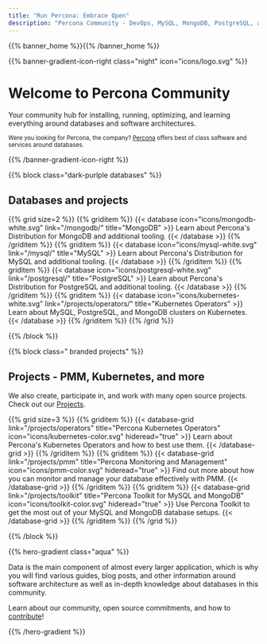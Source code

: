 ```yaml
---
title: "Run Percona: Embrace Open"
description: "Percona Community - DevOps, MySQL, MongoDB, PostgreSQL, and more"
---
```


{{% banner_home  %}}{{% /banner_home %}}

{{% banner-gradient-icon-right class="night" icon="icons/logo.svg" %}}

<h1>Welcome to Percona Community</h1>

Your community hub for installing, running, optimizing, and learning everything around databases and software architectures.

<small>Were you looking for Percona, the company? [Percona](https://percona.com/) offers best of class software and services around databases.</small>

{{% /banner-gradient-icon-right %}}

{{% block class="dark-purlple databases" %}}

## Databases and projects

{{% grid size=2 %}}
{{% griditem %}}
{{< database icon="icons/mongodb-white.svg" link="/mongodb/" title="MongoDB" >}}
Learn about Percona's Distribution for MongoDB and additional tooling.
{{< /database >}}
{{% /griditem %}}
{{% griditem %}}
{{< database icon="icons/mysql-white.svg" link="/mysql/" title="MySQL" >}}
Learn about Percona's Distribution for MySQL and additional tooling.
{{< /database >}}
{{% /griditem %}}
{{% griditem %}}
{{< database icon="icons/postgresql-white.svg" link="/postgresql/" title="PostgreSQL" >}}
Learn about Percona's Distribution for PostgreSQL and additional tooling.
{{< /database >}}
{{% /griditem %}}
{{% griditem %}}
{{< database icon="icons/kubernetes-white.svg" link="/projects/operators/" title="Kubernetes Operators" >}}
Learn about MySQL, PostgreSQL, and MongoDB clusters on Kubernetes.
{{< /database >}}
{{% /griditem %}}
{{% /grid %}}

{{% /block %}}

{{% block class=" branded projects" %}}

##  Projects - PMM, Kubernetes, and more

We also create, participate in, and work with many open source projects. Check out our [Projects](/projects).

{{% grid size=3 %}}
{{% griditem %}}
{{< database-grid link="/projects/operators" title="Percona Kubernetes Operators" icon="icons/kubernetes-color.svg" hideread="true" >}}
Learn about Percona's Kubernetes Operators and how to best use them.
{{< /database-grid >}}
{{% /griditem %}}
{{% griditem %}}
{{< database-grid link="/projects/pmm" title="Percona Monitoring and Management" icon="icons/pmm-color.svg" hideread="true" >}}
Find out more about how you can monitor and manage your database effectively with PMM.
{{< /database-grid >}}
{{% /griditem %}}
{{% griditem %}}
{{< database-grid link="/projects/toolkit" title="Percona Toolkit for MySQL and MongoDB" icon="icons/toolkit-color.svg" hideread="true" >}}
Use Percona Toolkit to get the most out of your MySQL and MongoDB database setups.
{{< /database-grid >}}
{{% /griditem %}}
{{% /grid %}}

{{% /block %}}

{{% hero-gradient class="aqua" %}}

Data is the main component of almost every larger application, which is why you will find various guides, blog posts, and other information around software architecture as well as in-depth knowledge about databases in this community.

Learn about our community, open source commitments, and how to [contribute](/contribute)!

{{% /hero-gradient %}}


